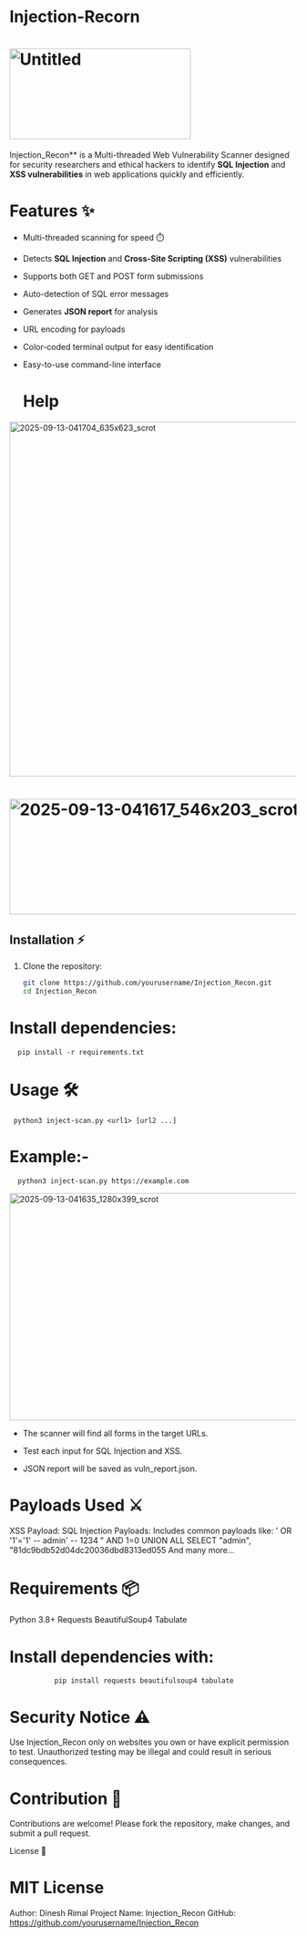 # Injection-Recorn
# <img width="318" height="159" alt="Untitled" src="https://github.com/user-attachments/assets/aefd064d-3860-4b76-942c-653ed1aa9e6a" />

Injection_Recon** is a Multi-threaded Web Vulnerability Scanner designed for security researchers and ethical hackers to identify **SQL Injection** and **XSS vulnerabilities** in web applications quickly and efficiently.



# Features ✨

- Multi-threaded scanning for speed ⏱️
- Detects **SQL Injection** and **Cross-Site Scripting (XSS)** vulnerabilities
- Supports both GET and POST form submissions
- Auto-detection of SQL error messages
- Generates **JSON report** for analysis
- URL encoding for payloads
- Color-coded terminal output for easy identification
- Easy-to-use command-line interface

  # Help
  
<img width="635" height="623" alt="2025-09-13-041704_635x623_scrot" src="https://github.com/user-attachments/assets/5ce75003-9ff4-4b03-82d5-1505ce5966d0" />


# <img width="546" height="203" alt="2025-09-13-041617_546x203_scrot" src="https://github.com/user-attachments/assets/12d32dfc-c4fd-41e7-bd7e-bdc12b65be67" />


## Installation ⚡

1. Clone the repository:
     ```bash
   git clone https://github.com/yourusername/Injection_Recon.git
   cd Injection_Recon
     
# Install dependencies:
      pip install -r requirements.txt

# Usage 🛠️
     python3 inject-scan.py <url1> [url2 ...]

# Example:-
      python3 inject-scan.py https://example.com

<img width="1280" height="399" alt="2025-09-13-041635_1280x399_scrot" src="https://github.com/user-attachments/assets/b0453944-71c0-423f-8fa5-40b6d6545a61" />




- The scanner will find all forms in the target URLs.

- Test each input for SQL Injection and XSS.

- JSON report will be saved as vuln_report.json.

  

# Payloads Used ⚔️

XSS Payload: <script>alert('XSS')</script>
SQL Injection Payloads: Includes common payloads like:
' OR '1'='1' --
admin' --
1234 " AND 1=0 UNION ALL SELECT "admin", "81dc9bdb52d04dc20036dbd8313ed055
And many more…

# Requirements 📦
Python 3.8+
Requests
BeautifulSoup4
Tabulate

# Install dependencies with:
               pip install requests beautifulsoup4 tabulate


# Security Notice ⚠️

Use Injection_Recon only on websites you own or have explicit permission to test.
Unauthorized testing may be illegal and could result in serious consequences.

# Contribution 🤝
Contributions are welcome!
Please fork the repository, make changes, and submit a pull request.

License 📄

# MIT License

Author: Dinesh Rimal
Project Name: Injection_Recon
GitHub: https://github.com/yourusername/Injection_Recon

